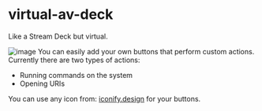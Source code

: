 # virtual-av-deck
Like a Stream Deck but virtual.

![image](https://github.com/user-attachments/assets/5799b8ba-ed02-48d5-9205-ad26e466b243)
You can easily add your own buttons that perform custom actions. Currently there are two types of actions:
- Running commands on the system
- Opening URIs

You can use any icon from: [iconify.design](https://icon-sets.iconify.design/) for your buttons.

